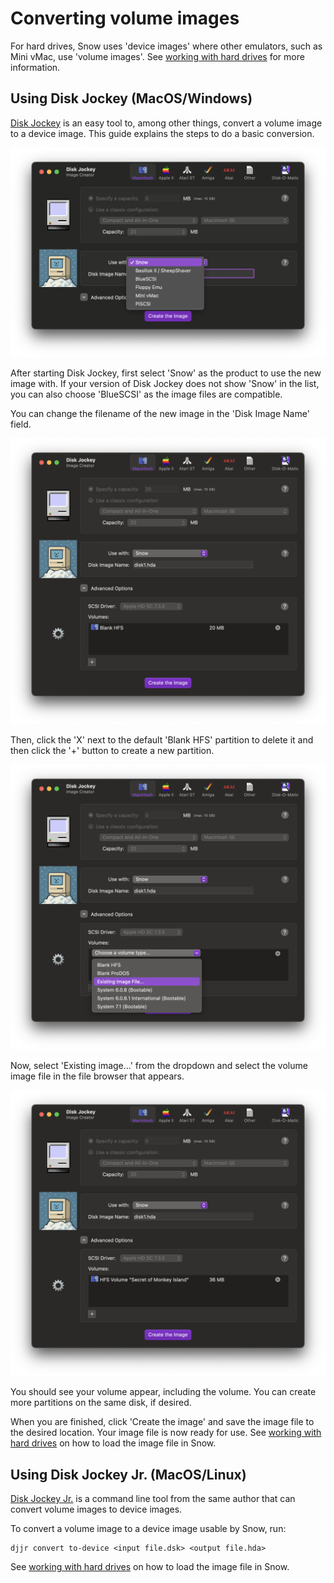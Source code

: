 # Converting volume images

For hard drives, Snow uses 'device images' where other emulators, such as
Mini vMac, use 'volume images'. See [working with hard drives](../manual/media/harddrives.md)
for more information.

## Using Disk Jockey (MacOS/Windows)

[Disk Jockey](https://diskjockey.onegeekarmy.eu/) is an easy tool to, among
other things, convert a volume image to a device image. This guide explains
the steps to do a basic conversion.

![First screenshot](../images/dj_volume1.png)

After starting Disk Jockey, first select 'Snow' as the product to use the
new image with. If your version of Disk Jockey does not show 'Snow' in the
list, you can also choose 'BlueSCSI' as the image files are compatible.

You can change the filename of the new image in the 'Disk Image Name' field.

![Second screenshot](../images/dj_volume2.png)

Then, click the 'X' next to the default 'Blank HFS' partition to delete it
and then click the '+' button to create a new partition.

![Third screenshot](../images/dj_volume3.png)

Now, select 'Existing image...' from the dropdown and select the volume
image file in the file browser that appears.

![Fourth screenshot](../images/dj_volume4.png)

You should see your volume appear, including the volume. You can create
more partitions on the same disk, if desired.

When you are finished, click 'Create the image' and save the image file to
the desired location. Your image file is now ready for use.
See [working with hard drives](../manual/media/harddrives.md) on how to
load the image file in Snow.

## Using Disk Jockey Jr. (MacOS/Linux)

[Disk Jockey Jr.](https://diskjockey.onegeekarmy.eu/djjr/) is a command line
tool from the same author that can convert volume images to device images.

To convert a volume image to a device image usable by Snow, run:

```
djjr convert to-device <input file.dsk> <output file.hda>
```

See [working with hard drives](../manual/media/harddrives.md) on how to
load the image file in Snow.

